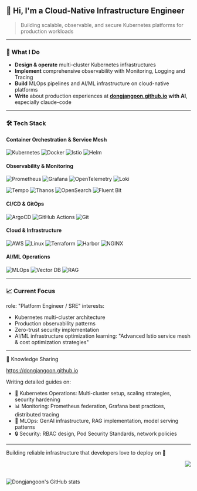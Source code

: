 <div align="left">

## 👋 Hi, I'm a **Cloud-Native Infrastructure Engineer**

> Building scalable, observable, and secure Kubernetes platforms for production workloads

---

### 🎯 **What I Do**
- **Design & operate** multi-cluster Kubernetes infrastructures
- **Implement** comprehensive observability with Monitoring, Logging and Tracing
- **Build** MLOps pipelines and AI/ML infrastructure on cloud-native platforms
- **Write** about production experiences at [**dongjangoon.github.io**](https://dongjangoon.github.io) **with AI**, especially claude-code

---

### 🛠️ **Tech Stack**

#### **Container Orchestration & Service Mesh**
![Kubernetes](https://img.shields.io/badge/kubernetes-%23326ce5.svg?style=for-the-badge&logo=kubernetes&logoColor=white)
![Docker](https://img.shields.io/badge/docker-%230db7ed.svg?style=for-the-badge&logo=docker&logoColor=white)
![Istio](https://img.shields.io/badge/Istio-466BB0?style=for-the-badge&logo=Istio&logoColor=white)
![Helm](https://img.shields.io/badge/Helm-0F1689?style=for-the-badge&logo=Helm&logoColor=white)

#### **Observability & Monitoring**
![Prometheus](https://img.shields.io/badge/Prometheus-E6522C?style=for-the-badge&logo=Prometheus&logoColor=white)
![Grafana](https://img.shields.io/badge/grafana-%23F46800.svg?style=for-the-badge&logo=grafana&logoColor=white)
![OpenTelemetry](https://img.shields.io/badge/OpenTelemetry-000000?style=for-the-badge&logo=opentelemetry&logoColor=white)
![Loki](https://img.shields.io/badge/Loki-FF6B00?style=for-the-badge&logo=grafana&logoColor=white)

![Tempo](https://img.shields.io/badge/Tempo-FF6B00?style=for-the-badge&logo=grafana&logoColor=white)
![Thanos](https://img.shields.io/badge/Thanos-E6522C?style=for-the-badge&logo=prometheus&logoColor=white)
![OpenSearch](https://img.shields.io/badge/OpenSearch-005EB8?style=for-the-badge&logo=opensearch&logoColor=white)
![Fluent Bit](https://img.shields.io/badge/Fluent%20Bit-49BDA5?style=for-the-badge&logo=fluentbit&logoColor=white)

#### **CI/CD & GitOps**
![ArgoCD](https://img.shields.io/badge/ArgoCD-EF7B4D?style=for-the-badge&logo=argo&logoColor=white)
![GitHub Actions](https://img.shields.io/badge/github%20actions-%232671E5.svg?style=for-the-badge&logo=githubactions&logoColor=white)
![Git](https://img.shields.io/badge/git-%23F05033.svg?style=for-the-badge&logo=git&logoColor=white)

#### **Cloud & Infrastructure**
![AWS](https://img.shields.io/badge/AWS-%23FF9900.svg?style=for-the-badge&logo=amazon-aws&logoColor=white)
![Linux](https://img.shields.io/badge/Linux-FCC624?style=for-the-badge&logo=linux&logoColor=black)
![Terraform](https://img.shields.io/badge/terraform-%235835CC.svg?style=for-the-badge&logo=terraform&logoColor=white)
![Harbor](https://img.shields.io/badge/Harbor-60B932?style=for-the-badge&logo=harbor&logoColor=white)
![NGINX](https://img.shields.io/badge/nginx-%23009639.svg?style=for-the-badge&logo=nginx&logoColor=white)

#### **AI/ML Operations**
![MLOps](https://img.shields.io/badge/MLOps-FF6F00?style=for-the-badge&logo=tensorflow&logoColor=white)
![Vector DB](https://img.shields.io/badge/Vector%20DB-4B32C3?style=for-the-badge&logo=postgresql&logoColor=white)
![RAG](https://img.shields.io/badge/RAG-00D4FF?style=for-the-badge&logo=openai&logoColor=white)

---

### 📈 **Current Focus**

role: "Platform Engineer / SRE"
interests:
  - Kubernetes multi-cluster architecture
  - Production observability patterns
  - Zero-trust security implementation
  - AI/ML infrastructure optimization
learning: "Advanced Istio service mesh & cost optimization strategies"

---
📝 Knowledge Sharing

https://dongjangoon.github.io

Writing detailed guides on:
- 🔧 Kubernetes Operations: Multi-cluster setup, scaling strategies, security hardening
- 📊 Monitoring: Prometheus federation, Grafana best practices, distributed tracing
- 🤖 MLOps: GenAI infrastructure, RAG implementation, model serving patterns
- 🔒 Security: RBAC design, Pod Security Standards, network policies

---
Building reliable infrastructure that developers love to deploy on 🚀

<img align="right" src="https://github-readme-stats.vercel.app/api/top-langs/?username=dongjangoon&layout=compact&theme=buefy"><br/><br/>

![Dongjangoon's GitHub stats](https://github-readme-stats.vercel.app/api?username=dongjangoon&show_icons=true&theme=radical)

</div>

